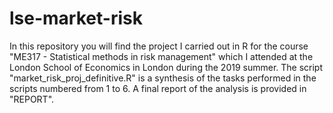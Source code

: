 # lse-market-risk

In this repository you will find the project I carried out in R for the course "ME317 - Statistical methods in risk management" which I attended at the London School of Economics in London during the 2019 summer.
The script "market_risk_proj_definitive.R" is a synthesis of the tasks performed in the scripts numbered from 1 to 6. 
A final report of the analysis is provided in "REPORT".
